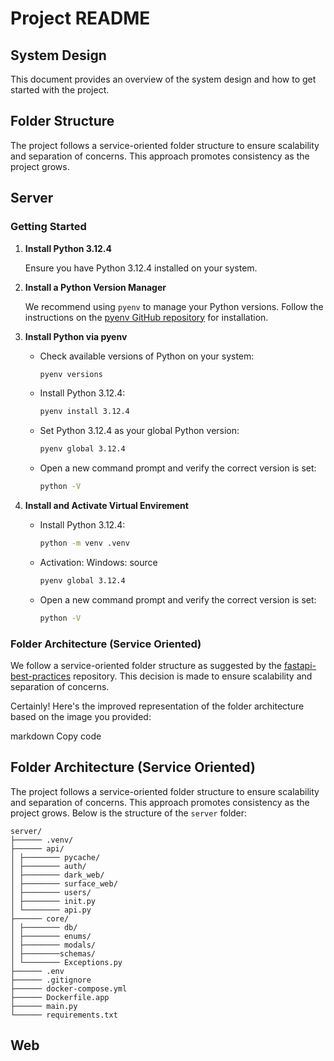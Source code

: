 # Project README

## System Design

This document provides an overview of the system design and how to get started with the project.

## Folder Structure

The project follows a service-oriented folder structure to ensure scalability and separation of concerns. This approach promotes consistency as the project grows.

## Server

### Getting Started

1. **Install Python 3.12.4**

    Ensure you have Python 3.12.4 installed on your system.

2. **Install a Python Version Manager**

    We recommend using `pyenv` to manage your Python versions. Follow the instructions on the [pyenv GitHub repository](https://github.com/pyenv/pyenv#installation) for installation.

3. **Install Python via pyenv**

    - Check available versions of Python on your system:
      ```sh
      pyenv versions
      ```

    - Install Python 3.12.4:
      ```sh
      pyenv install 3.12.4
      ```

    - Set Python 3.12.4 as your global Python version:
      ```sh
      pyenv global 3.12.4
      ```

    - Open a new command prompt and verify the correct version is set:
      ```sh
      python -V
      ```

4. **Install and Activate Virtual Envirement**

    - Install Python 3.12.4:
      ```sh
      python -m venv .venv 
      ```

    - Activation:
        Windows:
          source
      ```sh
      pyenv global 3.12.4
      ```

    - Open a new command prompt and verify the correct version is set:
      ```sh
      python -V
      ```
### Folder Architecture (Service Oriented)

We follow a service-oriented folder structure as suggested by the [fastapi-best-practices](https://github.com/zhanymkanov/fastapi-best-practices#1-project-structure-consistent--predictable) repository. This decision is made to ensure scalability and separation of concerns.


Certainly! Here's the improved representation of the folder architecture based on the image you provided:

markdown
Copy code
## Folder Architecture (Service Oriented)

The project follows a service-oriented folder structure to ensure scalability and separation of concerns. This approach promotes consistency as the project grows. Below is the structure of the `server` folder:

    server/
    ├────── .venv/
    ├────── api/
    │ ├──────── pycache/
    │ ├──────── auth/
    │ ├──────── dark_web/
    │ ├──────── surface_web/
    │ ├──────── users/
    │ ├──────── init.py
    │ └──────── api.py
    ├────── core/
    │ ├──────── db/
    │ ├──────── enums/
    │ ├──────── modals/
    │ ├────────schemas/
    │ └──────── Exceptions.py
    ├────── .env
    ├────── .gitignore
    ├────── docker-compose.yml
    ├────── Dockerfile.app
    ├────── main.py
    └────── requirements.txt

## Web

